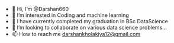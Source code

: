 - 👋 Hi, I’m @Darshan660
- 👀 I’m interested in Coding and machine learning
- 🌱 I have currently completed my graduation in BSc DataScience
- 💞️ I’m looking to collaborate on various data science problems...
- 📫 How to reach me darshankholakiya12@gmail.com

<!---
Darshan660/Darshan660 is a ✨ special ✨ repository because its `README.md` (this file) appears on your GitHub profile.
You can click the Preview link to take a look at your changes.
--->
